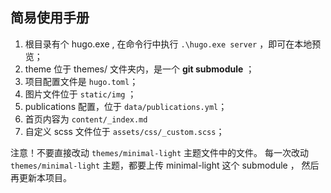 ## 简易使用手册

1. 根目录有个 hugo.exe , 在命令行中执行 `.\hugo.exe server` ，即可在本地预览；
2. theme 位于 themes/ 文件夹内，是一个 **git submodule** ；
3. 项目配置文件是 `hugo.toml`；
4. 图片文件位于 `static/img` ；
5. publications 配置，位于 `data/publications.yml`；
6. 首页内容为 `content/_index.md`
7. 自定义 scss 文件位于 `assets/css/_custom.scss`；

注意！不要直接改动 `themes/minimal-light` 主题文件中的文件。
每一次改动 `themes/minimal-light` 主题，都要上传 minimal-light 这个 submodule ，
然后再更新本项目。
